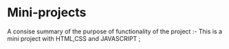 # Mini-projects
A consise summary of the purpose of functionality of the project :-
This is a mini project with HTML,CSS and JAVASCRIPT ;

